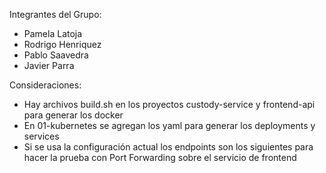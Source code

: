Integrantes del Grupo:
- Pamela Latoja
- Rodrigo Henriquez
- Pablo Saavedra
- Javier Parra

Consideraciones: 

- Hay archivos build.sh en los proyectos custody-service y frontend-api para generar los docker
- En 01-kubernetes se agregan los yaml para generar los deployments y services
- Si se usa la configuración actual los endpoints son los siguientes para hacer la prueba con Port Forwarding sobre el servicio de frontend
